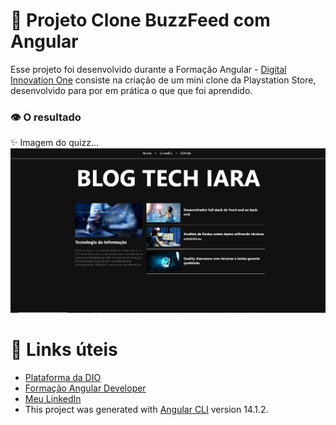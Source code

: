 # 📁 Projeto Clone BuzzFeed com Angular

Esse projeto foi desenvolvido durante a Formação Angular - [Digital Innovation One](https://www.dio.me/) consiste na criação de um mini clone da Playstation Store, desenvolvido para por em prática o que que foi aprendido.

 ### 👁 O resultado
 
✨ Imagem do quizz...
![localhost_4200_ (1)](https://github.com/IaraTassi/blog-angular/blob/master/blog.png)

# :link: Links úteis
* [Plataforma da DIO](https://www.dio.me/)
* [Formação Angular Developer](https://www.dio.me/bootcamp/formacao-angular-developer)
* [Meu LinkedIn](https://www.linkedin.com/in/iara-tassi-b1879182/)
* This project was generated with [Angular CLI](https://github.com/angular/angular-cli) version 14.1.2.

